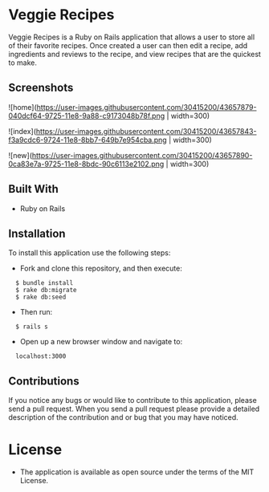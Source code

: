 # Veggie Recipes

Veggie Recipes is a Ruby on Rails application that allows a user to store all of their favorite recipes. Once created a user can then edit a recipe, add ingredients and reviews to the recipe, and view recipes that are the quickest to make.

## Screenshots
![home](https://user-images.githubusercontent.com/30415200/43657879-040dcf64-9725-11e8-9a88-c9173048b78f.png | width=300)

![index](https://user-images.githubusercontent.com/30415200/43657843-f3a9cdc6-9724-11e8-8bb7-649b7e954cba.png | width=300)

![new](https://user-images.githubusercontent.com/30415200/43657890-0ca83e7a-9725-11e8-8bdc-90c6113e2102.png | width=300)


## Built With
* Ruby on Rails

## Installation
To install this application use the following steps:
  * Fork and clone this repository, and then execute:
  ```  
    $ bundle install
    $ rake db:migrate
    $ rake db:seed

  ```

  * Then run:
  ```
    $ rails s
  ```
  * Open up a new browser window and navigate to:
  ```
    localhost:3000
  ```
## Contributions
If you notice any bugs or would like to contribute to this application, please send a pull request. When you send a pull request please provide a detailed description of the contribution and or bug that you may have noticed.

# License
  * The application is available as open source under the terms of the MIT License.
